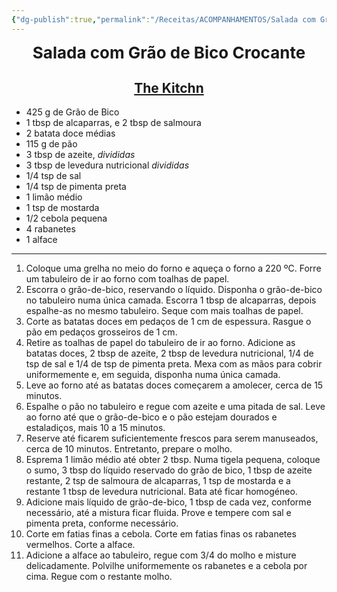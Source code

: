 ```yaml
---
{"dg-publish":true,"permalink":"/Receitas/ACOMPANHAMENTOS/Salada com Grão de Bico Crocante/"}
---
```


<div style="text-align: center;"> <span style="font-size: 26px;"><b> Salada com Grão de Bico Crocante </b></span> </div>

<span class="center"> <center> [The Kitchn](https://www.thekitchn.com/sheet-pan-salad-recipe-23619508)</center></span>
---

- 425 g de Grão de Bico
- 1 tbsp de alcaparras, e 2 tbsp de salmoura
- 2 batata doce médias
- 115 g de pão
- 3 tbsp de azeite, *divididas*
- 3 tbsp de levedura nutricional *divididas*
- 1/4 tsp de sal
- 1/4 tsp de pimenta preta
- 1 limão médio
- 1 tsp de mostarda
- 1/2 cebola pequena
- 4 rabanetes
- 1 alface

---

1. Coloque uma grelha no meio do forno e aqueça o forno a 220 ºC. Forre um tabuleiro de ir ao forno com toalhas de papel.
2. Escorra o grão-de-bico, reservando o líquido. Disponha o grão-de-bico no tabuleiro numa única camada. Escorra 1 tbsp de alcaparras, depois espalhe-as no mesmo tabuleiro. Seque com mais toalhas de papel.
3. Corte as batatas doces em pedaços de 1 cm de espessura. Rasgue o pão em pedaços grosseiros de 1 cm.
4. Retire as toalhas de papel do tabuleiro de ir ao forno. Adicione as batatas doces, 2 tbsp de azeite, 2 tbsp de levedura nutricional, 1/4 de tsp de sal e 1/4 de tsp de pimenta preta. Mexa com as mãos para cobrir uniformemente e, em seguida, disponha numa única camada.
5. Leve ao forno até as batatas doces começarem a amolecer, cerca de 15 minutos. 
6. Espalhe o pão no tabuleiro e regue com azeite e uma pitada de sal. Leve ao forno até que o grão-de-bico e o pão estejam dourados e estaladiços, mais 10 a 15 minutos.
7. Reserve até ficarem suficientemente frescos para serem manuseados, cerca de 10 minutos. Entretanto, prepare o molho.
8. Esprema 1 limão médio até obter 2 tbsp. Numa tigela pequena, coloque o sumo, 3 tbsp do líquido reservado do grão de bico, 1 tbsp de azeite restante, 2 tsp de salmoura de alcaparras, 1 tsp de mostarda e a restante 1 tbsp de levedura nutricional. Bata até ficar homogéneo. 
9. Adicione mais líquido de grão-de-bico, 1 tbsp de cada vez, conforme necessário, até a mistura ficar fluida. Prove e tempere com sal e pimenta preta, conforme necessário.
10. Corte em fatias finas a cebola. Corte em fatias finas os rabanetes vermelhos. Corte a alface.
11. Adicione a alface ao tabuleiro, regue com 3/4 do molho e misture delicadamente. Polvilhe uniformemente os rabanetes e a cebola por cima. Regue com o restante molho.